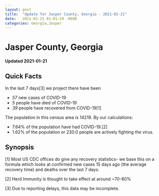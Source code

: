 ```yaml
---
layout: post
title:  "Update for Jasper County, Georgia - 2021-01-21"
date:   2021-01-21 01:01:29 -0600
categories: Georgia,Jasper
---
```


# Jasper County, Georgia
#### Updated 2021-01-21

## Quick Facts

In the last 7 days[3] we project there have been
- *57* new cases of COVID-19
- *5* people have died of COVID-19
- *39* people have recovered from COVID-19[1]

The population in this census area is 14219. By our calculations:
- 7.64% of the population have had COVID-19.[2]
- 1.62% of the population or 230.0 people are actively fighting the virus.

## Synopsis




[1] Most US CDC offices do give any recovery statistics- we base this on a formula which looks at confirmed new cases
15 days ago (the average recovery time) and deaths over the last 7 days.

[2] Herd Immunity is thought to take effect at around ~70-80%

[3] Due to reporting delays, this data may be incomplete.
 
    
